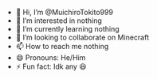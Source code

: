 - 👋 Hi, I’m @MuichiroTokito999
- 👀 I’m interested in nothing
- 🌱 I’m currently learning nothing
- 💞️ I’m looking to collaborate on Minecraft
- 📫 How to reach me nothing
- 😄 Pronouns: He/Him
- ⚡ Fun fact: Idk any 😆

<!---
MuichiroTokito999/MuichiroTokito999 is a ✨ special ✨ repository because its `README.md` (this file) appears on your GitHub profile.
You can click the Preview link to take a look at your changes.
--->
